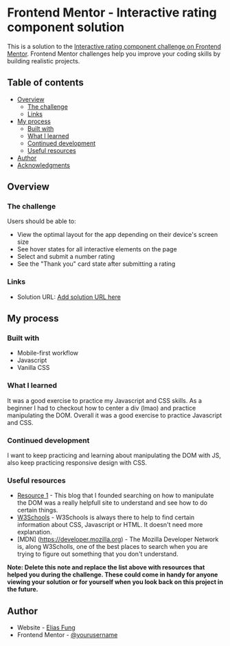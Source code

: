 # Frontend Mentor - Interactive rating component solution

This is a solution to the [Interactive rating component challenge on Frontend Mentor](https://www.frontendmentor.io/challenges/interactive-rating-component-koxpeBUmI). Frontend Mentor challenges help you improve your coding skills by building realistic projects. 

## Table of contents

- [Overview](#overview)
  - [The challenge](#the-challenge)
  - [Links](#links)
- [My process](#my-process)
  - [Built with](#built-with)
  - [What I learned](#what-i-learned)
  - [Continued development](#continued-development)
  - [Useful resources](#useful-resources)
- [Author](#author)
- [Acknowledgments](#acknowledgments)

## Overview

### The challenge

Users should be able to:

- View the optimal layout for the app depending on their device's screen size
- See hover states for all interactive elements on the page
- Select and submit a number rating
- See the "Thank you" card state after submitting a rating

### Links

- Solution URL: [Add solution URL here](https://sprightly-stardust-eef71d.netlify.app/)

## My process

### Built with

- Mobile-first workflow
- Javascript
- Vanilla CSS

### What I learned

It was a good exercise to practice my Javascript and CSS skills. As a beginner I had to checkout how to center a div (lmao)
and practice manipulating the DOM. Overall it was a good exercise to practice Javascript and CSS.

### Continued development

I want to keep practicing and learning about manipulating the DOM with JS, also keep practicing responsive design with CSS.

### Useful resources

- [Resource 1](https://bobbyhadz.com/blog/javascript-remove-class-from-multiple-elements) - This blog that I founded searching on how to manipulate the DOM was a really helpfull site to understand and see how to do certain things.
- [W3Schools](https://www.w3schools.com) - W3Schools is always there to help to find certain information about CSS, Javascript or HTML. It doesn't need more explanation.
- [MDN] (https://developer.mozilla.org) - The Mozilla Developer Network is, along W3Scholls, one of the best places to search when you are trying to figure out something that you don't understand.

**Note: Delete this note and replace the list above with resources that helped you during the challenge. These could come in handy for anyone viewing your solution or for yourself when you look back on this project in the future.**

## Author

- Website - [Elias Fung](https://imanchai.github.io/CV/)
- Frontend Mentor - [@yourusername](https://www.frontendmentor.io/profile/iManchai)
